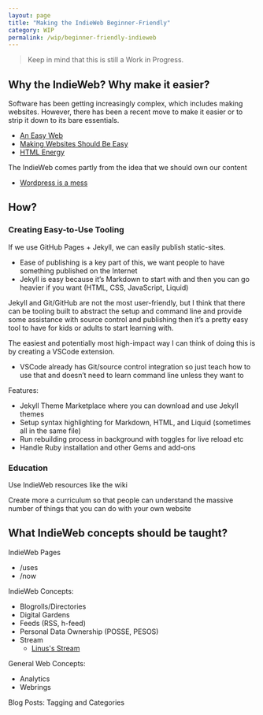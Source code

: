 ```yaml
---
layout: page
title: "Making the IndieWeb Beginner-Friendly"
category: WIP
permalink: /wip/beginner-friendly-indieweb
---
```


> Keep in mind that this is still a Work in Progress.

## Why the IndieWeb? Why make it easier?

Software has been getting increasingly complex, which includes making websites. However, there has been a recent move to make it easier or to strip it down to its bare essentials.
* [An Easy Web](https://flamedfury.com/posts/an-easy-web/)
* [Making Websites Should Be Easy](https://flamedfury.com/posts/making-websites-should-be-easy/ )
* [HTML Energy](https://html.energy/)

The IndieWeb comes partly from the idea that we should own our content
* [Wordpress is a mess](https://lwn.net/Articles/991906/)

## How?

### Creating Easy-to-Use Tooling

If we use GitHub Pages + Jekyll, we can easily publish static-sites.
* Ease of publishing is a key part of this, we want people to have something published on the Internet
* Jekyll is easy because it’s Markdown to start with and then you can go heavier if you want (HTML, CSS, JavaScript, Liquid)

Jekyll and Git/GitHub are not the most user-friendly, but I think that there can be tooling built to abstract the setup and command line and provide some assistance with source control and publishing then it’s a pretty easy tool to have for kids or adults to start learning with.

The easiest and potentially most high-impact way I can think of doing this is by creating a VSCode extension.
* VSCode already has Git/source control integration so just teach how to use that and doesn’t need to learn command line unless they want to 

Features:
* Jekyll Theme Marketplace where you can download and use Jekyll themes
* Setup syntax highlighting for Markdown, HTML, and Liquid (sometimes all in the same file)
* Run rebuilding process in background with toggles for live reload etc
* Handle Ruby installation and other Gems and add-ons 

### Education

Use IndieWeb resources like the wiki

Create more a curriculum so that people can understand the massive number of things that you can do with your own website

## What IndieWeb concepts should be taught?

IndieWeb Pages
* /uses
* /now

IndieWeb Concepts:
* Blogrolls/Directories
* Digital Gardens
* Feeds (RSS, h-feed)
* Personal Data Ownership (POSSE, PESOS)
* Stream
    * [Linus's Stream](https://stream.thesephist.com/)

General Web Concepts:
* Analytics 
* Webrings

Blog Posts: Tagging and Categories
